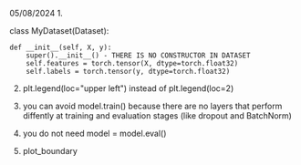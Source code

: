 05/08/2024
1. 

class MyDataset(Dataset):

    def __init__(self, X, y):
        super().__init__() - THERE IS NO CONSTRUCTOR IN DATASET
        self.features = torch.tensor(X, dtype=torch.float32)
        self.labels = torch.tensor(y, dtype=torch.float32)

2. plt.legend(loc="upper left") instead of plt.legend(loc=2)

3. you can avoid model.train() because there are no layers that perform diffently at training and evaluation stages (like dropout and BatchNorm)

4. you do not need model = model.eval()

5. plot_boundary
